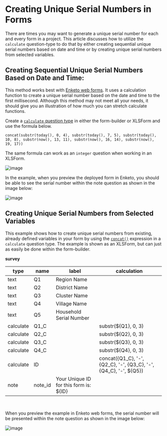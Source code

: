 # Creating Unique Serial Numbers in Forms

There are times you may want to generate a unique serial number for each and every form in a project. This article discusses how to utilize the `calculate` question-type to do that by either creating sequential unique serial numbers based on date and time or by creating unique serial numbers from selected variables.

## Creating Sequential Unique Serial Numbers Based on Date and Time:

This method works best with [Enketo web forms](data_through_webforms.md). It uses a calculation function to create a unique serial number based on the date and time to the first millisecond. Although this method may not meet all your needs, it should give you an illustration of how much you can stretch calculate functions.

Create a <a class="reference" href="calculate_questions.html"><code>calculate</code> question type</a> in either the form-builder or XLSForm and use the formula below.

```
concat(substr(today(), 0, 4), substr(today(), 7, 5), substr(today(), 10, 8), substr(now(), 13, 11), substr(now(), 16, 14), substr(now(), 19, 17))
```

<p class="note">The same formula can work as an <code>integer</code> question when working in an XLSForm.</p>

![image](/images/unique_serial_numbers/calculate_example.png)

In the example, when you preview the deployed form in Enketo, you should be able to see the serial number within the note question as shown in the image below:

![image](/images/unique_serial_numbers/preview_form.png)

## Creating Unique Serial Numbers from Selected Variables

This example shows how to create unique serial numbers from existing, already defined variables in your form by using the [`concat()`](https://docs.getodk.org/form-operators-functions/#concat) expression in a `calculate` question type. The example is shown as an XLSForm, but can just as easily be done within the form-builder.

__survey__

| type      | name    | label                                  | calculation                                                       |
| ---       | ---     | ---                                    | ---                                                               |
| text      | Q1      | Region Name                            |                                                                   |
| text      | Q2      | District Name                          |                                                                   |
| text      | Q3      | Cluster Name                           |                                                                   |
| text      | Q4      | Village Name                           |                                                                   |
| text      | Q5      | Household Serial Number                |                                                                   |
| calculate | Q1_C    |                                        | substr(${Q1}, 0, 3)                                               |
| calculate | Q2_C    |                                        | substr(${Q2}, 0, 3)                                               |
| calculate | Q3_C    |                                        | substr(${Q3}, 0, 3)                                               |
| calculate | Q4_C    |                                        | substr(${Q4}, 0, 3)                                               |
| calculate | ID      |                                        | concat({Q1_C}, '-', {Q2_C}, '-', {Q3_C}, '-', {Q4_C}, '-', ${Q5}) |
| note      | note_id | Your Unique ID for this form is: ${ID} |                                                                   |

<br/>

When you preview the example in Enketo web forms, the serial number will be presented within the note question as shown in the image below:

![image](/images/unique_serial_numbers/preview_uniqueid.png)
